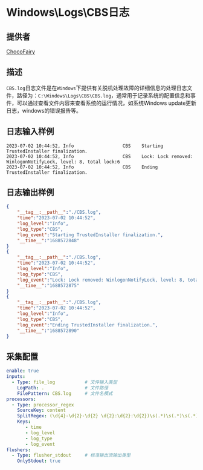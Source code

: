 # Windows\Logs\CBS日志

## 提供者

[ChocoFairy](https://github.com/ChocoFairy)

## 描述

`CBS.log`日志文件是在`Windows`下提供有关脱机处理故障的详细信息的处理日志文件，路径为：`C:\Windows\Logs\CBS\CBS.log`，通常用于记录系统的配置信息和事件，可以通过查看文件内容来查看系统的运行情况，如系统Windows update更新日志，windows的错误报告等。 

## 日志输入样例

```
2023-07-02 10:44:52, Info                  CBS    Starting TrustedInstaller finalization.
2023-07-02 10:44:52, Info                  CBS    Lock: Lock removed: WinlogonNotifyLock, level: 8, total lock:6
2023-07-02 10:44:52, Info                  CBS    Ending TrustedInstaller finalization.
```

## 日志输出样例

```json
{
    "__tag__:__path__":"./CBS.log",
    "time":"2023-07-02 10:44:52",
    "log_level":"Info",
    "log_type":"CBS",
    "log_event":"Starting TrustedInstaller finalization.",
    "__time__":"1688572848"
}
{
    "__tag__:__path__":"./CBS.log",
    "time":"2023-07-02 10:44:52",
    "log_level":"Info",
    "log_type":"CBS",
    "log_event":"Lock: Lock removed: WinlogonNotifyLock, level: 8, total lock:6",
    "__time__":"1688572875"
}
{
    "__tag__:__path__":"./CBS.log",
    "time":"2023-07-02 10:44:52",
    "log_level":"Info",
    "log_type":"CBS",
    "log_event":"Ending TrustedInstaller finalization.",
    "__time__":"1688572890"
}

```

## 采集配置

```yaml
enable: true
inputs:
  - Type: file_log           # 文件输入类型
    LogPath: .               # 文件路径
    FilePattern: CBS.log     # 文件名模式
processors:
  - Type: processor_regex
    SourceKey: content
    SplitRegex: (\d{4}-\d{2}-\d{2} \d{2}:\d{2}:\d{2})\s(.*)\s(.*)\s(.*)
    Keys:
       - time
       - log_level
       - log_type
       - log_event
flushers:
  - Type: flusher_stdout     # 标准输出流输出类型
    OnlyStdout: true
```

